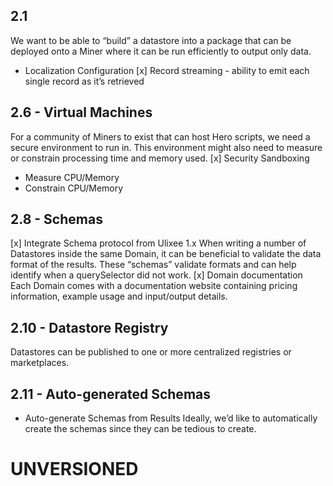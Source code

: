 ## 2.1
We want to be able to “build” a datastore into a package that can be deployed onto a Miner where it can be run efficiently to output only data.
- Localization Configuration
[x] Record streaming - ability to emit each single record as it’s retrieved

## 2.6 - Virtual Machines
For a community of Miners to exist that can host Hero scripts, we need a secure environment to run in. This environment might also need to measure or constrain processing time and memory used.
[x] Security Sandboxing
- Measure CPU/Memory
- Constrain CPU/Memory

## 2.8 - Schemas
[x] Integrate Schema protocol from Ulixee 1.x
When writing a number of Datastores inside the same Domain, it can be beneficial to validate the data format of the results. These “schemas” validate formats and can help identify when a querySelector did not work.
[x] Domain documentation
Each Domain comes with a documentation website containing pricing information, example usage and input/output details.

## 2.10 - Datastore Registry
Datastores can be published to one or more centralized registries or marketplaces.

## 2.11 - Auto-generated Schemas
- Auto-generate Schemas from Results
  Ideally, we’d like to automatically create the schemas since they can be tedious to create.


# UNVERSIONED
